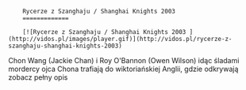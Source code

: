 
        Rycerze z Szanghaju / Shanghai Knights 2003 
        =============
        
        [![Rycerze z Szanghaju / Shanghai Knights 2003 ](http://vidos.pl/images/player.gif)](http://vidos.pl/rycerze-z-szanghaju-shanghai-knights-2003)
        
        
 Chon Wang (Jackie Chan) i Roy O'Bannon (Owen Wilson) idąc śladami mordercy ojca Chona trafiają do wiktoriańskiej Anglii, gdzie odkrywają zobacz pełny opis
    